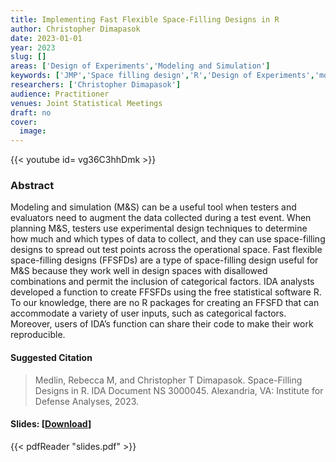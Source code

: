 ```yaml
---
title: Implementing Fast Flexible Space-Filling Designs in R
author: Christopher Dimapasok
date: 2023-01-01
year: 2023
slug: []
areas: ['Design of Experiments','Modeling and Simulation']
keywords: ['JMP','Space filling design','R','Design of Experiments','modeling and simulation']
researchers: ['Christopher Dimapasok']
audience: Practitioner
venues: Joint Statistical Meetings
draft: no
cover:
  image: 
---
```


{{< youtube id= vg36C3hhDmk >}}

### Abstract
Modeling and simulation (M&S) can be a useful tool when testers and evaluators need to augment the data collected during a test event. When planning M&S, testers use experimental design techniques to determine how much and which types of data to collect, and they can use space-filling designs to spread out test points across the operational space. Fast flexible space-filling designs (FFSFDs) are a type of space-filling design useful for M&S because they work well in design spaces with disallowed combinations and permit the inclusion of categorical factors. IDA analysts developed a function to create FFSFDs using the free statistical software R. To our knowledge, there are no R packages for creating an FFSFD that can accommodate a variety of user inputs, such as categorical factors. Moreover, users of IDA’s function can share their code to make their work reproducible.

#### Suggested Citation
> Medlin, Rebecca M, and Christopher T Dimapasok. Space-Filling Designs in R. IDA Document NS 3000045. Alexandria, VA: Institute for Defense Analyses, 2023.

#### Slides: [[Download](slides.pdf)]
{{< pdfReader "slides.pdf" >}}




